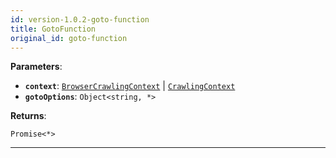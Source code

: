 ```yaml
---
id: version-1.0.2-goto-function
title: GotoFunction
original_id: goto-function
---
```


<a name="gotofunction"></a>

**Parameters**:

-   **`context`**: [`BrowserCrawlingContext`](../typedefs/browser-crawling-context) | [`CrawlingContext`](../typedefs/crawling-context)
-   **`gotoOptions`**: `Object<string, *>`

**Returns**:

`Promise<*>`

---
